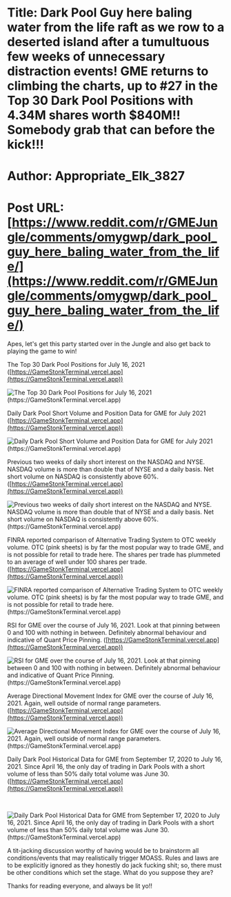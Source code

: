 # Title: Dark Pool Guy here baling water from the life raft as we row to a deserted island after a tumultuous few weeks of unnecessary distraction events! GME returns to climbing the charts, up to #27 in the Top 30 Dark Pool Positions with 4.34M shares worth $840M!! Somebody grab that can before the kick!!!
# Author: Appropriate_Elk_3827
# Post URL: [https://www.reddit.com/r/GMEJungle/comments/omygwp/dark_pool_guy_here_baling_water_from_the_life/](https://www.reddit.com/r/GMEJungle/comments/omygwp/dark_pool_guy_here_baling_water_from_the_life/)


Apes, let's get this party started over in the Jungle and also get back to playing the game to win!

The Top 30 Dark Pool Positions for July 16, 2021 ([https://GameStonkTerminal.vercel.app](https://GameStonkTerminal.vercel.app))

![The Top 30 Dark Pool Positions for July 16, 2021 \(https:\/\/GameStonkTerminal.vercel.app\)](https://preview.redd.it/7m6y4g87y0c71.png?width=1119&format=png&auto=webp&s=6383b7b946700f241cd3088afee3143c576c2a75)

Daily Dark Pool Short Volume and Position Data for GME for July 2021 ([https://GameStonkTerminal.vercel.app](https://GameStonkTerminal.vercel.app))

![Daily Dark Pool Short Volume and Position Data for GME for July 2021 \(https:\/\/GameStonkTerminal.vercel.app\)](https://preview.redd.it/nb32hu3gy0c71.png?width=1669&format=png&auto=webp&s=a6b59cd214aed5aea060338f764de51e1013ed78)

Previous two weeks of daily short interest on the NASDAQ and NYSE. NASDAQ volume is more than double that of NYSE and a daily basis. Net short volume on NASDAQ is consistently above 60%. ([https://GameStonkTerminal.vercel.app](https://GameStonkTerminal.vercel.app))

![Previous two weeks of daily short interest on the NASDAQ and NYSE. NASDAQ volume is more than double that of NYSE and a daily basis. Net short volume on NASDAQ is consistently above 60&#37;. \(https:\/\/GameStonkTerminal.vercel.app\)](https://preview.redd.it/fi69v1fny0c71.png?width=1679&format=png&auto=webp&s=7f8703680aea3ced3fa4d91391efe25d73f8244f)

FINRA reported comparison of Alternative Trading System to OTC weekly volume. OTC (pink sheets) is by far the most popular way to trade GME, and is not possible for retail to trade here. The shares per trade has plummeted to an average of well under 100 shares per trade. ([https://GameStonkTerminal.vercel.app](https://GameStonkTerminal.vercel.app))

![FINRA reported comparison of Alternative Trading System to OTC weekly volume. OTC \(pink sheets\) is by far the most popular way to trade GME, and is not possible for retail to trade here. \(https:\/\/GameStonkTerminal.vercel.app\)](https://preview.redd.it/3geupxfyy0c71.png?width=1449&format=png&auto=webp&s=c4f98f9e31979292bb4560a794c86a9e3ef2afac)

RSI for GME over the course of July 16, 2021. Look at that pinning between 0 and 100 with nothing in between. Definitely abnormal behaviour and indicative of Quant Price Pinning. ([https://GameStonkTerminal.vercel.app](https://GameStonkTerminal.vercel.app))

![RSI for GME over the course of July 16, 2021. Look at that pinning between 0 and 100 with nothing in between. Definitely abnormal behaviour and indicative of Quant Price Pinning. \(https:\/\/GameStonkTerminal.vercel.app\)](https://preview.redd.it/wykkk98xz0c71.png?width=1676&format=png&auto=webp&s=22795b8a08a6c44c6cb13748e03df48d7b8379ea)

Average Directional Movement Index for GME over the course of July 16, 2021. Again, well outside of normal range parameters. ([https://GameStonkTerminal.vercel.app](https://GameStonkTerminal.vercel.app))

![Average Directional Movement Index for GME over the course of July 16, 2021. Again, well outside of normal range parameters. \(https:\/\/GameStonkTerminal.vercel.app\)](https://preview.redd.it/imdtrcvf01c71.png?width=1679&format=png&auto=webp&s=75a286b3ddadddb803a06370007e6888e386b2e8)

Daily Dark Pool Historical Data for GME from September 17, 2020 to July 16, 2021. Since April 16, the only day of trading in Dark Pools with a short volume of less than 50% daily total volume was June 30. ([https://GameStonkTerminal.vercel.app](https://GameStonkTerminal.vercel.app))

&#x200B;

![Daily Dark Pool Historical Data for GME from September 17, 2020 to July 16, 2021. Since April 16, the only day of trading in Dark Pools with a short volume of less than 50&#37; daily total volume was June 30. \(https:\/\/GameStonkTerminal.vercel.app\)](https://preview.redd.it/d9pok4tk21c71.png?width=601&format=png&auto=webp&s=a909020897939d0fca48177a76ba57de5e571834)

A tit-jacking discussion worthy of having would be to brainstorm all conditions/events that may realistically trigger MOASS. Rules and laws are to be explicitly ignored as they honestly do jack fucking shit; so, there must be other conditions which set the stage. What do you suppose they are? 

Thanks for reading everyone, and always be lit yo!!